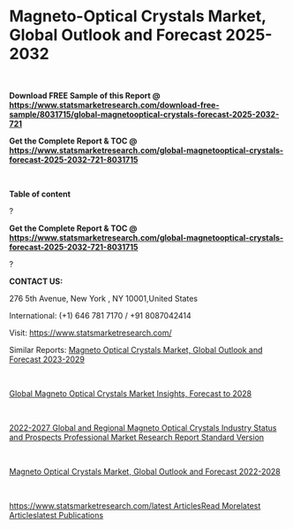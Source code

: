 <h1>Magneto-Optical Crystals Market, Global Outlook and Forecast 2025-2032</h1><br/><p><strong>Download FREE Sample of this Report @ <a href="https://www.statsmarketresearch.com/download-free-sample/8031715/global-magnetooptical-crystals-forecast-2025-2032-721">https://www.statsmarketresearch.com/download-free-sample/8031715/global-magnetooptical-crystals-forecast-2025-2032-721</a></strong></p>
 
 
 
 <div><b>Get the Complete Report & TOC @ <a href="https://www.statsmarketresearch.com/global-magnetooptical-crystals-forecast-2025-2032-721-8031715">https://www.statsmarketresearch.com/global-magnetooptical-crystals-forecast-2025-2032-721-8031715</a></b></div>
 
 
 
 <p><br />
 
 <b>Table of content</b></p>
 
 
 
 <p>? </p>
 
 
 
 <div><b>Get the Complete Report & TOC @ <a href="https://www.statsmarketresearch.com/global-magnetooptical-crystals-forecast-2025-2032-721-8031715">https://www.statsmarketresearch.com/global-magnetooptical-crystals-forecast-2025-2032-721-8031715</a></b></div>
 
 
 
 <p>? </p>
 
 
 
 <p><b>CONTACT US:</b><br />
 
 276 5th Avenue, New York , NY 10001,United States<br />
 
 International: (+1) 646 781 7170 / +91 8087042414<br />
 
 Visit: <a href="https://www.statsmarketresearch.com/">https://www.statsmarketresearch.com/</a><br />
 
 Similar Reports: <a href="https://www.statsmarketresearch.com/global-magnetooptical-crystals-forecast-2025-2032-721-8031715">Magneto Optical Crystals Market, Global Outlook and Forecast 2023-2029</a><br />
 
 <br />
 
 <a href="https://www.statsmarketresearch.com/global-magnetooptical-crystals-forecast-2025-2032-721-8031715">Global Magneto Optical Crystals Market Insights, Forecast to 2028</a><br />
 
 <br />
 
 <a href="https://www.statsmarketresearch.com/global-magnetooptical-crystals-forecast-2025-2032-721-8031715">2022-2027 Global and Regional Magneto Optical Crystals Industry Status and Prospects Professional Market Research Report Standard Version</a><br />
 
 <br />
 
 <a href="https://www.statsmarketresearch.com/global-magnetooptical-crystals-forecast-2025-2032-721-8031715">Magneto Optical Crystals Market, Global Outlook and Forecast 2022-2028</a><br />
 
 <br />
 
 <a href="https://gyeongbokgung.com">https://www.statsmarketresearch.com/</a><a href="https://hallyeomaritime.com">latest Articles</a><a href="https://jingwansa.com">Read More</a><a href="https://nguoiviet.jp/">latest Articles</a><a href="https://www.intelmarketresearch.com/">latest Publications</a></p>